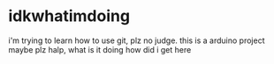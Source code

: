 # idkwhatimdoing
i'm trying to learn how to use git, plz no judge. this is a arduino project maybe
plz halp, what is it doing
how did i get here
